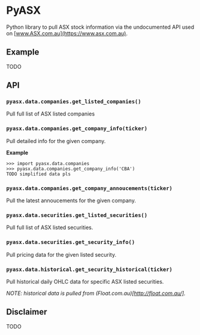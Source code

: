 
# PyASX

Python library to pull ASX stock information via the undocumented API used on
[www.ASX.com.au](https://www.asx.com.au).

## Example

TODO

## API

### `pyasx.data.companies.get_listed_companies()`

Pull full list of ASX listed companies

### `pyasx.data.companies.get_company_info(ticker)`

Pull detailed info for the given company.

**Example**

    >>> import pyasx.data.companies
    >>> pyasx.data.companies.get_company_info('CBA')
    TODO simplified data pls

### `pyasx.data.companies.get_company_annoucements(ticker)`

Pull the latest annoucements for the given company.

### `pyasx.data.securities.get_listed_securities()`

Pull full list of ASX listed securities.

### `pyasx.data.securities.get_security_info()`

Pull pricing data for the given listed security.

### `pyasx.data.historical.get_security_historical(ticker)`

Pull historical daily OHLC data for specific ASX listed securities.

_NOTE: historical data is pulled from (Float.com.au)[http://float.com.au/]._

## Disclaimer

TODO
